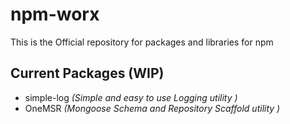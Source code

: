 # npm-worx
 This is the Official repository for packages and libraries for npm

## Current Packages (WIP) 

* simple-log _(Simple and easy to use Logging utility )_
* OneMSR  _(Mongoose Schema and Repository Scaffold utility )_